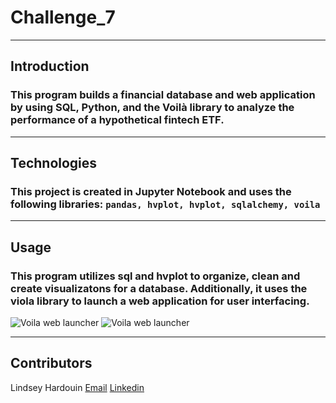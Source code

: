 # Challenge_7
---
## **Introduction**
### This program builds a financial database and web application by using SQL, Python, and the Voilà library to analyze the performance of a hypothetical fintech ETF.
---
## **Technologies**
### This project is created in Jupyter Notebook and uses the following libraries: ```pandas, hvplot, hvplot, sqlalchemy, voila ```
---
## **Usage**
### This program utilizes sql and hvplot to organize, clean and create visualizatons for a database. Additionally, it uses the viola library to launch a web application for user interfacing. 

![Voila web launcher](C:/Users/Owner/Pictures/voila1.png)
![Voila web launcher](C:/Users/Owner/Pictures/voila1.png)

---
## **Contributors**
Lindsey Hardouin
[Email](LindseyHardouin@gmail.com)
[Linkedin](www.linkedin.com/in/LindseyHardouin)
